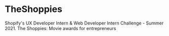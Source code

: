 # TheShoppies

Shopify's UX Developer Intern & Web Developer Intern Challenge - Summer 2021. The Shoppies: Movie awards for entrepreneurs
